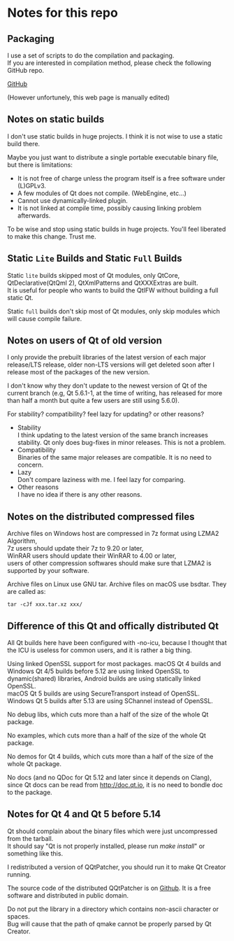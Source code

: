 # Notes for this repo

## Packaging

I use a set of scripts to do the compilation and packaging.  
If you are interested in compilation method, please check the following GitHub repo.

[GitHub](https://github.com/Fsu0413/Fs-scripts)

(However unfortunely, this web page is manually edited)

## Notes on static builds

I don't use static builds in huge projects. I think it is not wise to use a static build there.

Maybe you just want to distribute a single portable executable binary file, but there is limitations:

* It is not free of charge unless the program itself is a free software under (L)GPLv3.
* A few modules of Qt does not compile. (WebEngine, etc...)
* Cannot use dynamically-linked plugin.
* It is not linked at compile time, possibly causing linking problem afterwards.

To be wise and stop using static builds in huge projects. You'll feel liberated to make this change. Trust me.

## Static `Lite` Builds and Static `Full` Builds

Static `lite` builds skipped most of Qt modules, only QtCore, QtDeclarative(QtQml 2), QtXmlPatterns and QtXXXExtras are built.  
It is useful for people who wants to build the QtIFW without building a full static Qt.

Static `full` builds don't skip most of Qt modules, only skip modules which will cause compile failure.

## Notes on users of Qt of old version

I only provide the prebuilt libraries of the latest version of each major release/LTS release, older non-LTS versions will get deleted soon after I release most of the packages of the new version.

I don't know why they don't update to the newest version of Qt of the current branch (e.g, Qt 5.6.1-1, at the time of writing, has released for more than half a month but quite a few users are still using 5.6.0).  

For stability? compatibility? feel lazy for updating? or other reasons?

* Stability  
I think updating to the latest version of the same branch increases stability. Qt only does bug-fixes in minor releases. This is not a problem.
* Compatibility  
Binaries of the same major releases are compatible. It is no need to concern.
* Lazy  
Don't compare laziness with me. I feel lazy for comparing.
* Other reasons  
I have no idea if there is any other reasons.

## Notes on the distributed compressed files

Archive files on Windows host are compressed in 7z format using LZMA2 Algorithm,   
7z users should update their 7z to 9.20 or later,   
WinRAR users should update their WinRAR to 4.00 or later,   
users of other compression softwares should make sure that LZMA2 is supported by your software.

Archive files on Linux use GNU tar. Archive files on macOS use bsdtar. They are called as:
```
tar -cJf xxx.tar.xz xxx/
```

## Difference of this Qt and offically distributed Qt

All Qt builds here have been configured with -no-icu, because I thought that the ICU is useless for common users, and it is rather a big thing.  

Using linked OpenSSL support for most packages.
macOS Qt 4 builds and Windows Qt 4/5 builds before 5.12 are using linked OpenSSL to dynamic(shared) libraries, Android builds are using statically linked OpenSSL.  
macOS Qt 5 builds are using SecureTransport instead of OpenSSL.
Windows Qt 5 builds after 5.13 are using SChannel instead of OpenSSL.

No debug libs, which cuts more than a half of the size of the whole Qt package.

No examples, which cuts more than a half of the size of the whole Qt package.

No demos for Qt 4 builds, which cuts more than a half of the size of the whole Qt package.

No docs (and no QDoc for Qt 5.12 and later since it depends on Clang), since Qt docs can be read from http://doc.qt.io, it is no need to bondle doc to the package.

## Notes for Qt 4 and Qt 5 before 5.14

Qt should complain about the binary files which were just uncompressed from the tarball.  
It should say "Qt is not properly installed, please run _make install_" or something like this.

I redistributed a version of QQtPatcher, you should run it to make Qt Creator running.

The source code of the distributed QQtPatcher is on [Github](https://github.com/Fsu0413/QQtPatcher). It is a free software and distributed in public domain.

Do not put the library in a directory which contains non-ascii character or spaces.   
Bug will cause that the path of qmake cannot be properly parsed by Qt Creator.
